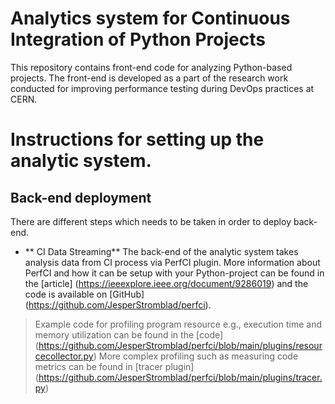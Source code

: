 # Analytics system for Continuous Integration of Python Projects

This repository contains front-end code for analyzing Python-based projects. The front-end is developed as a part of the research work conducted for improving performance testing during DevOps practices at CERN.

# Instructions for setting up the analytic system.

## Back-end deployment
There are different steps which needs to be taken in order to deploy back-end. 
- ** CI Data Streaming** The back-end of the analytic system takes analysis data from CI process via PerfCI plugin. More information about PerfCI and how it can be setup with your Python-project can be found in the [article] (https://ieeexplore.ieee.org/document/9286019) and the code is available on [GitHub] (https://github.com/JesperStromblad/perfci).
 > Example code for profiling program resource e.g., execution time and memory utilization can be found in the [code] (https://github.com/JesperStromblad/perfci/blob/main/plugins/resourcecollector.py)
> More complex profiling such as measuring code metrics can be found in [tracer plugin] (https://github.com/JesperStromblad/perfci/blob/main/plugins/tracer.py)

